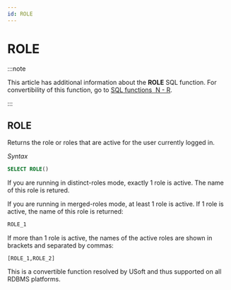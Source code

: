 ```yaml
---
id: ROLE
---
```


# ROLE




:::note

This article has additional information about the **ROLE** SQL function.
For convertibility of this function, go to [SQL functions  N - R](/Modeller_and_Rules_Engine/SQL_functions/SQL_functions_NR.md).

:::

## **ROLE**

Returns the role or roles that are active for the user currently logged in.

*Syntax*

```sql
SELECT ROLE()
```

If you are running in distinct-roles mode, exactly 1 role is active. The name of this role is retured.

If you are running in merged-roles mode, at least 1 role is active. If 1 role is active, the name of this role is returned:

```sql
ROLE_1
```

If more than 1 role is active, the names of the active roles are shown in brackets and separated by commas:

```
[ROLE_1,ROLE_2]
```

This is a convertible function resolved by USoft and thus supported on all RDBMS platforms.
